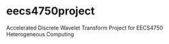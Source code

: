 # eecs4750project
Accelerated Discrete Wavelet Transform Project for EECS4750 Heterogeneous Computing
